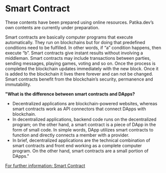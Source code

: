 # Smart Contract

These contents have been prepared using online resources. Patika.dev’s own contents are currently under preparation.

Smart contracts are basically computer programs that execute automatically. They run on blockchains but for doing that predefined conditions need to be fulfilled. In other words, if “a” condition happens, then execute “b”. Smart contracts give instant results without involving a middleman. Smart contracts may include transactions between parties, sending messages, playing games, voting and so on. Once the process is completed the blockchain updates immediately with the new block. Once it is added to the blockchain it lives there forever and can not be changed.  Smart contracts benefit from the blockchain’s security, permanence and immutability.

**"What is the difference between smart contracts and DApps?**
 - Decentralized applications are blockchain-powered websites, whereas smart contracts work as API connectors that connect DApps with blockchain.
 - In decentralized applications, backend code runs on the decentralized program; on the other hand, a smart contract is a piece of DApp in the form of small code. In simple words, DApp utilizes smart contracts to function and directly connects a member with a provider.
 - In brief, decentralized applications are the technical combination of smart contracts and front end working as a complete computer program. On the other hand, smart contracts are a small portion of DApps."

[For further information: Smart Contract](https://medium.datadriveninvestor.com/what-is-the-difference-between-smart-contracts-and-dapps-d252d88d32d3)




